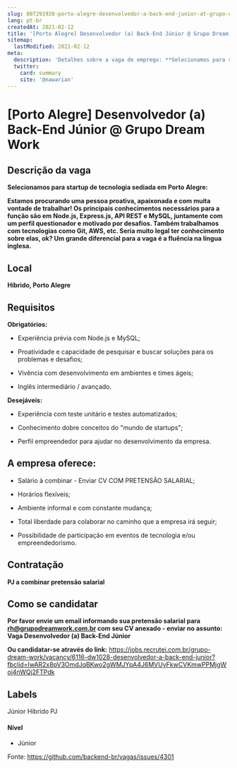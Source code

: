 ```yaml
---
slug: 807291920-porto-alegre-desenvolvedor-a-back-end-junior-at-grupo-dream-work
lang: pt-br
createdAt: 2021-02-12
title: '[Porto Alegre] Desenvolvedor (a) Back-End Júnior @ Grupo Dream Work - Vaga de Emprego'
sitemap:
  lastModified: 2021-02-12
meta:
  description: 'Detalhes sobre a vaga de emprego: **Selecionamos para startup de tecnologia sediada em Porto Alegre:** **Estamos procurando uma pessoa proativa, apaixonada e com muita vontade de trabalhar! Os principais conhecimentos necessários para a função são em Node.js, Express.js, API REST e MySQL, juntamente com um perfil questionador e motivado por desafios. Também trabalhamos com tecnologias como Git, AWS, etc. Seria muito legal ter conhecimento sobre elas, ok? Um grande diferencial para a vaga é a fluência na língua inglesa.**'
  twitter:
    card: summary
    site: '@nawarian'
---
```


# [Porto Alegre] Desenvolvedor (a) Back-End Júnior @ Grupo Dream Work

## Descrição da vaga

**Selecionamos para startup de tecnologia sediada em Porto Alegre:**

**Estamos procurando uma pessoa proativa, apaixonada e com muita vontade de trabalhar! Os principais conhecimentos necessários para a função são em Node.js, Express.js, API REST e MySQL, juntamente com um perfil questionador e motivado por desafios. Também trabalhamos com tecnologias como Git, AWS, etc. Seria muito legal ter conhecimento sobre elas, ok? Um grande diferencial para a vaga é a fluência na língua inglesa.**

## Local

**Híbrido, Porto Alegre**

## Requisitos

**Obrigatórios:**

- Experiência prévia com Node.js e MySQL;

- Proatividade e capacidade de pesquisar e buscar soluções para os problemas e desafios;

- Vivência com desenvolvimento em ambientes e times ágeis;

- Inglês intermediário / avançado.

**Desejáveis:**

- Experiência com teste unitário e testes automatizados;

- Conhecimento dobre conceitos do "mundo de startups";

- Perfil empreendedor para ajudar no desenvolvimento da empresa.

## A empresa oferece:
- Salário à combinar - Enviar CV COM PRETENSÃO SALARIAL;

- Horários flexíveis;

- Ambiente informal e com constante mudança;

- Total liberdade para colaborar no caminho que a empresa irá seguir;

- Possibilidade de participação em eventos de tecnologia e/ou empreendedorismo.

## Contratação

**PJ a combinar pretensão salarial**

## Como se candidatar

**Por favor envie um email informando sua pretensão salarial para rh@grupodreamwork.com.br com seu CV anexado - enviar no assunto: Vaga Desenvolvedor (a) Back-End Júnior**

**Ou candidatar-se através do link:** https://jobs.recrutei.com.br/grupo-dream-work/vacancy/6116-dw1028-desenvolvedor-a-back-end-junior?fbclid=IwAR2x8pV3OmdJqBKwo2gWMJYpA4J6MVUyFkwCVKmwPPMjgWoj4nWQj2FTPdk

## Labels
Júnior
Híbrido
PJ

#### Nível
- Júnior

Fonte: https://github.com/backend-br/vagas/issues/4301
